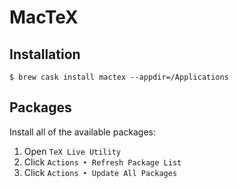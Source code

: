 # MacTeX

## Installation

```ShellSession
$ brew cask install mactex --appdir=/Applications
```

## Packages

Install all of the available packages:

1. Open `TeX Live Utility`
2. Click `Actions ‣ Refresh Package List`
3. Click `Actions ‣ Update All Packages`
